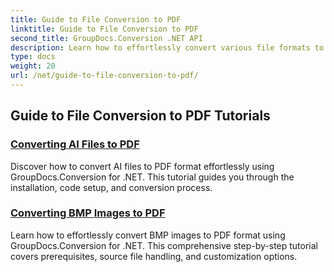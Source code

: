 ```yaml
---
title: Guide to File Conversion to PDF
linktitle: Guide to File Conversion to PDF
second_title: GroupDocs.Conversion .NET API
description: Learn how to effortlessly convert various file formats to PDF with GroupDocs.Conversion for .NET. This step-by-step tutorial covers everything from setting up the library to executing seamless file transformations.
type: docs
weight: 20
url: /net/guide-to-file-conversion-to-pdf/
---
```


## Guide to File Conversion to PDF Tutorials
### [Converting AI Files to PDF](./converting-ai-to-pdf/)
Discover how to convert AI files to PDF format effortlessly using GroupDocs.Conversion for .NET. This tutorial guides you through the installation, code setup, and conversion process.
### [Converting BMP Images to PDF](./converting-bmp-to-pdf/)
Learn how to effortlessly convert BMP images to PDF format using GroupDocs.Conversion for .NET. This comprehensive step-by-step tutorial covers prerequisites, source file handling, and customization options.
